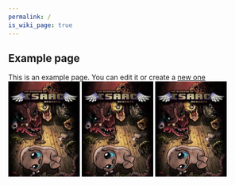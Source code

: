 ```yaml
---
permalink: /
is_wiki_page: true
---
```

## Example page

This is an example page. You can edit it or create a [new one](new_page.md)
![binding](../assets/YAD/Thumbnails/Games/Binding.jpg) ![binding](../assets/YAD/Thumbnails/Games/Binding.jpg) ![binding](../assets/YAD/Thumbnails/Games/Binding.jpg)
